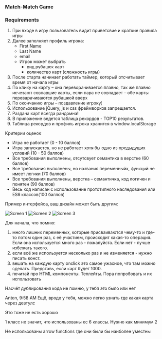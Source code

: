 ### Match-Match Game

### Requirements

1. При входе в игру пользователь видит приветсвие и краткие правила игры
2. Далее заполняет профиль игрока:
    - First Name
    - Last Name
    - email
    - Игрок может выбрать
       - вид рубашек карт
       - количество карт (сложность игры)
3.  После старта начинает работать таймер, который отсчитывает время от начала игры
4.  По клику на карту – она переворачивается плавно, так же плавно исчезают совпавшие карты, если пара не совпадает – обе карты переварачиваются рубашкой вверх
5.  По окончанию игры – поздавление игроку)
6.  Использование jQuery, js и css фреймворков запрещается.
7.  Раздача карт всегда рандомна!
8.  В приложение ведется таблица рекордов - ТОP10 результатов.
9.  Таблица рекордов и профиль игрока хранится в window.localStorage


Критерии оценок
  * Игра не работает (0 - 10 баллов)
  * Игра запускается, но не работает хотя бы одно из предыдущих условий (10 - 50 баллов)
  * Все требования выполнены, отсутсвует семантика в верстке (60 баллов)
  * Все требования выполнены, но названия переменныйх, функций не имеет логики (70 баллов)
  * Все требования выполнены, верстка – семантичка, код логичен и понятен (90 баллов)
  * Весь код написан с использование прототипного наследования или ES6 классов(100 баллов)

Пример интерфейса, ваш дизайн может быть другим:

![Screen 1](http://rolling-scopes-school.github.io/tasks/images/match-match-game/image001.jpg)
![Screen 2](http://rolling-scopes-school.github.io/tasks/images/match-match-game/image002.jpg)
![Screen 3](http://rolling-scopes-school.github.io/tasks/images/match-match-game/image003.jpg)

Для начала, что помню:
1) много лишних переменных, которые присваиваются чему-то и где-то потом один раз, с её участием, происходит какая-то операция. Если она используется много раз - пожалуйста. Если нет - лучше избежать такого.
2) если всё же используется несколько раз и не изменяется - нужно писать конст.
3) вешать на каждую карту onclick это самое ужасное, что там можно сделать. Представь, если карт будет 1000. 
4) почитай про HTML компоненты. Теплейты. Пора попробовать и их использовать

Насчёт дублирования кода не помню, у тебя это было или нет 


Anton, 9:58 AM
Ещё, вроде у тебя, можно легко узнать где какая карта через девтулс

Это тоже не есть хорошо

1 класс не значит, что использованы ес 6 классы. Нужно как минимум 2

Не использованы arrow functions где они были бы наиболее уместны
